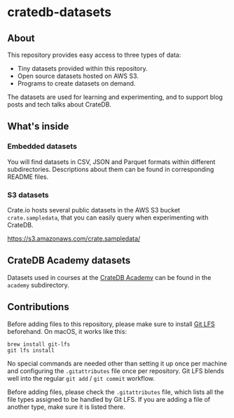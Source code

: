 # cratedb-datasets


## About

This repository provides easy access to three types of data:

* Tiny datasets provided within this repository.
* Open source datasets hosted on AWS S3.
* Programs to create datasets on demand.

The datasets are used for learning and experimenting,
and to support blog posts and tech talks about CrateDB.


## What's inside

### Embedded datasets

You will find datasets in CSV, JSON and Parquet formats within different
subdirectories. Descriptions about them can be found in corresponding
README files.

### S3 datasets

Crate.io hosts several public datasets in the AWS S3 bucket `crate.sampledata`,
that you can easily query when experimenting with CrateDB.

https://s3.amazonaws.com/crate.sampledata/

## CrateDB Academy datasets

Datasets used in courses at the [CrateDB Academy](https://learn.cratedb.com) can be found in the `academy` subdirectory.

## Contributions

Before adding files to this repository, please make sure to install [Git LFS]
beforehand. On macOS, it works like this:
```shell
brew install git-lfs
git lfs install
```

No special commands are needed other than setting it up once per machine and
configuring the `.gitattributes` file once per repository. Git LFS blends well
into the regular `git add` / `git commit` workflow.

Before adding files, please check the `.gitattributes` file, which lists all the
file types assigned to be handled by Git LFS. If you are adding a file of another
type, make sure it is listed there.



[Git LFS]: https://git-lfs.com/
